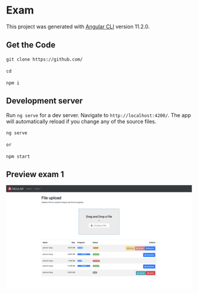 # Exam

This project was generated with [Angular CLI](https://github.com/angular/angular-cli) version 11.2.0.

## Get the Code
```
git clone https://github.com/

cd 

npm i
```

## Development server

Run `ng serve` for a dev server. Navigate to `http://localhost:4200/`. The app will automatically reload if you change any of the source files.

```
ng serve 

or 

npm start
```

## Preview exam 1

![Alt](/public/exam1.png "App")

